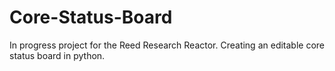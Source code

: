 # Core-Status-Board
In progress project for the Reed Research Reactor. Creating an editable core status board in python.
